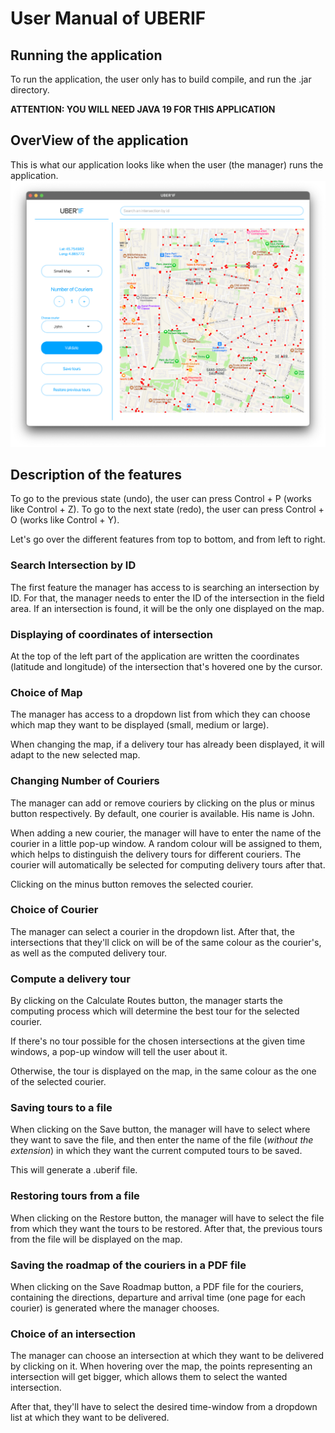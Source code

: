 # User Manual of UBERIF

## Running the application

To run the application, the user only has to build compile, and run the .jar directory.

**ATTENTION: YOU WILL NEED JAVA 19 FOR THIS APPLICATION** 

## OverView of the application

This is what our application looks like when the user (the manager) runs the application.
![Window](uberIFApplication.png "UberIF application window")

## Description of the features

To go to the previous state (undo), the user can press Control + P (works like Control + Z).
To go to the next state (redo), the user can press Control + O (works like Control + Y).

Let's go over the different features from top to bottom, and from left to right.

### Search Intersection by ID

The first feature the manager has access to is searching an intersection by ID. For that, the manager needs to enter the ID of the intersection in the field area. If an intersection is found, it will be the only one displayed on the map.

### Displaying of coordinates of intersection

At the top of the left part of the application are written the coordinates (latitude and longitude) of the intersection that's hovered one by the cursor.

### Choice of Map

The manager has access to a dropdown list from which they can choose which map they want to be displayed (small, medium or large).

When changing the map, if a delivery tour has already been displayed, it will adapt to the new selected map.

### Changing Number of Couriers

The manager can add or remove couriers by clicking on the plus or minus button respectively. By default, one courier is available. His name is John.

When adding a new courier, the manager will have to enter the name of the courier in a little pop-up window. A random colour will be assigned to them, which helps to distinguish the delivery tours for different couriers. The courier will automatically be selected for computing delivery tours after that.

Clicking on the minus button removes the selected courier.

### Choice of Courier

The manager can select a courier in the dropdown list. After that, the intersections that they'll click on will be of the same colour as the courier's, as well as the computed delivery tour.

### Compute a delivery tour

By clicking on the Calculate Routes button, the manager starts the computing process which will determine the best tour for the selected courier.

If there's no tour possible for the chosen intersections at the given time windows, a pop-up window will tell the user about it.

Otherwise, the tour is displayed on the map, in the same colour as the one of the selected courier.

### Saving tours to a file

When clicking on the Save button, the manager will have to select where they want to save the file, and then enter the name of the file (*without the extension*) in which they want the current computed tours to be saved.

This will generate a .uberif file.

### Restoring tours from a file

When clicking on the Restore button, the manager will have to select the file from which they want the tours to be restored. After that, the previous tours from the file will be displayed on the map.

### Saving the roadmap of the couriers in a PDF file

When clicking on the Save Roadmap button, a PDF file for the couriers, containing the directions, departure and arrival time (one page for each courier) is generated where the manager chooses.

### Choice of an intersection

The manager can choose an intersection at which they want to be delivered by clicking on it. When hovering over the map, the points representing an intersection will get bigger, which allows them to select the wanted intersection. 

After that, they'll have to select the desired time-window from a dropdown list at which they want to be delivered.
